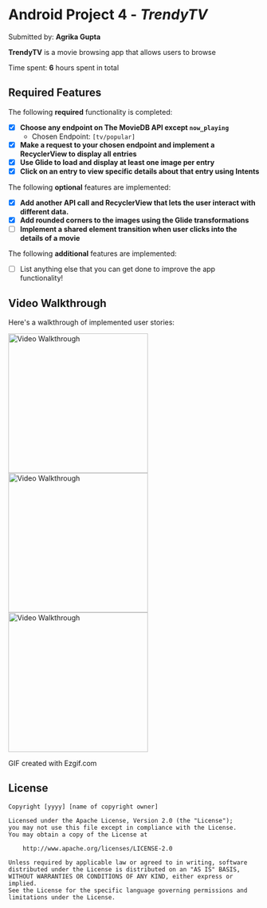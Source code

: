 # Android Project 4 - *TrendyTV*

Submitted by: **Agrika Gupta**

**TrendyTV** is a movie browsing app that allows users to browse 

Time spent: **6** hours spent in total

## Required Features

The following **required** functionality is completed:

- [x] **Choose any endpoint on The MovieDB API except `now_playing`**
  - Chosen Endpoint: `[tv/popular]`
- [x] **Make a request to your chosen endpoint and implement a RecyclerView to display all entries**
- [x] **Use Glide to load and display at least one image per entry**
- [x] **Click on an entry to view specific details about that entry using Intents**

The following **optional** features are implemented:

- [x] **Add another API call and RecyclerView that lets the user interact with different data.** 
- [x] **Add rounded corners to the images using the Glide transformations**
- [ ] **Implement a shared element transition when user clicks into the details of a movie**

The following **additional** features are implemented:

- [ ] List anything else that you can get done to improve the app functionality!

## Video Walkthrough

Here's a walkthrough of implemented user stories:

<img src='https://github.com/agrikatheprogrammer/TrendyTV/blob/main/ezgif-2-aeacef7ff0.gif' title='Video Walkthrough with rounded corners to images' width='280' alt='Video Walkthrough' />

<img src='https://github.com/agrikatheprogrammer/TrendyTV/blob/main/ezgif-1-fd9c2b94f6.gif' title='Video Walkthrough' width='280' alt='Video Walkthrough' />

<img src='https://github.com/agrikatheprogrammer/TrendyTV/blob/main/ezgif-1-f6bc5e81fb.gif' title='Video Walkthrough' width='280' alt='Video Walkthrough' />

GIF created with Ezgif.com

## License

    Copyright [yyyy] [name of copyright owner]

    Licensed under the Apache License, Version 2.0 (the "License");
    you may not use this file except in compliance with the License.
    You may obtain a copy of the License at

        http://www.apache.org/licenses/LICENSE-2.0

    Unless required by applicable law or agreed to in writing, software
    distributed under the License is distributed on an "AS IS" BASIS,
    WITHOUT WARRANTIES OR CONDITIONS OF ANY KIND, either express or implied.
    See the License for the specific language governing permissions and
    limitations under the License.
